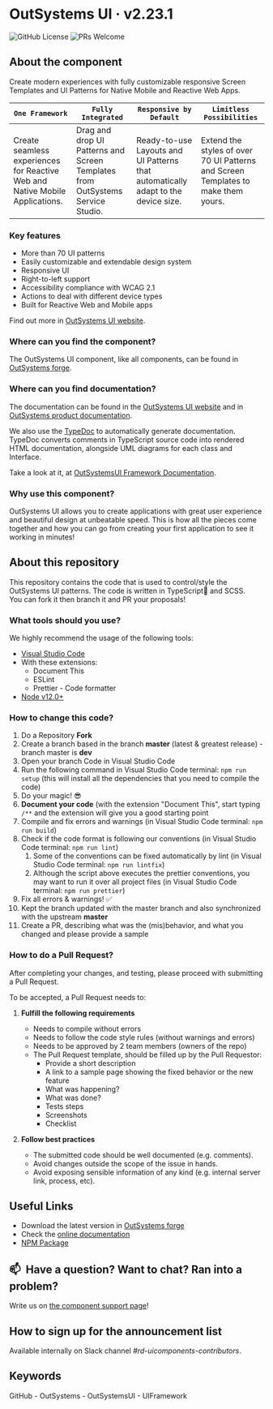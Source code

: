 # OutSystems UI · v2.23.1

![GitHub License](https://img.shields.io/badge/License-BSD%203--Clause-blue.svg) ![PRs Welcome](https://img.shields.io/badge/PRs-welcome-brightgreen.svg)

## About the component

Create modern experiences with fully customizable responsive Screen Templates and UI Patterns for Native Mobile and Reactive Web Apps.

| `One Framework`                                                              | `Fully Integrated`                                                             | `Responsive by Default`                                                           | `Limitless Possibilities`                                                         |
| ---------------------------------------------------------------------------- | ------------------------------------------------------------------------------ | --------------------------------------------------------------------------------- | --------------------------------------------------------------------------------- |
| Create seamless experiences for Reactive Web and Native Mobile Applications. | Drag and drop UI Patterns and Screen Templates from OutSystems Service Studio. | Ready-to-use Layouts and UI Patterns that automatically adapt to the device size. | Extend the styles of over 70 UI Patterns and Screen Templates to make them yours. |

### Key features

-   More than 70 UI patterns
-   Easily customizable and extendable design system
-   Responsive UI
-   Right-to-left support
-   Accessibility compliance with WCAG 2.1
-   Actions to deal with different device types
-   Built for Reactive Web and Mobile apps

Find out more in [OutSystems UI website](https://outsystemsui.outsystems.com/OutsystemsUiWebsite/).

### Where can you find the component?

The OutSystems UI component, like all components, can be found in [OutSystems forge](https://www.outsystems.com/forge/component-overview/1385/outsystems-ui).

### Where can you find documentation?

The documentation can be found in the [OutSystems UI website](https://outsystemsui.outsystems.com/outsystemsuiwebsite/) and in [OutSystems product documentation](https://success.outsystems.com/Documentation/11/Developing_an_Application/Design_UI/Patterns).

We also use the [TypeDoc](https://typedoc.org/) to automatically generate documentation. TypeDoc converts comments in TypeScript source code into rendered HTML documentation, alongside UML diagrams for each class and Interface.

Take a look at it, at [OutSystemsUI Framework Documentation](https://outsystems-ui-docs.github.io/).

### Why use this component?

OutSystems UI allows you to create applications with great user experience and beautiful design at unbeatable speed. This is how all the pieces come together and how you can go from creating your first application to see it working in minutes!

## About this repository

This repository contains the code that is used to control/style the OutSystems UI patterns. The code is written in TypeScript🖤 and SCSS.</br>
You can fork it then branch it and PR your proposals!

### What tools should you use?

We highly recommend the usage of the following tools:

-   [Visual Studio Code](https://code.visualstudio.com/)
-   With these extensions:
    -   Document This
    -   ESLint
    -   Prettier - Code formatter
-   [Node v12.0+](https://nodejs.org/en)

### How to change this code?

<ol>
  <li>Do a Repository <strong>Fork</strong></li>
  <li>Create a branch based in the branch <strong>master</strong> (latest & greatest release) - branch master is <strong>dev</strong></li>
  <li>Open your branch Code in Visual Studio Code</li>
  <li>Run the following command in Visual Studio Code terminal: <code>npm run setup</code> (this will install all the dependencies that you need to compile the code)</li>
  <li>Do your magic! 😎</li>
  <li><strong>Document your code</strong> (with the extension "Document This", start typing <code>/**</code> and the extension will give you a good starting point</li>
  <li>Compile and fix errors and warnings (in Visual Studio Code terminal: <code>npm run build</code>)</li>
  <li>
    Check if the code format is following our conventions (in Visual Studio Code terminal: <code>npm run lint</code>)
    <ol>
      <li>Some of the conventions can be fixed automatically by lint (in Visual Studio Code terminal: <code>npm run lintfix</code>)</li>
      <li>Although the script above executes the prettier conventions, you may want to run it over all project files (in Visual Studio Code terminal: <code>npm run prettier</code>)</li>
    </ol>
  </li>
  <li>Fix all errors & warnings! ✅</li>
  <li>Kept the branch updated with the master branch and also synchronized with the upstream <strong>master</strong></li>
  <li>Create a PR, describing what was the (mis)behavior, and what you changed and please provide a sample </li>
</ol>

### How to do a Pull Request?

After completing your changes, and testing, please proceed with submitting a Pull Request.

To be accepted, a Pull Request needs to:

1. **Fulfill the following requirements**

    - Needs to compile without errors
    - Needs to follow the code style rules (without warnings and errors)
    - Needs to be approved by 2 team members (owners of the repo)
    - The Pull Request template, should be filled up by the Pull Requestor:
        - Provide a short description
        - A link to a sample page showing the fixed behavior or the new feature
        - What was happening?
        - What was done?
        - Tests steps
        - Screenshots
        - Checklist

2. **Follow best practices**
    - The submitted code should be well documented (e.g. comments).
    - Avoid changes outside the scope of the issue in hands.
    - Avoid exposing sensible information of any kind (e.g. internal server link, process, etc).

## Useful Links

-   Download the latest version in [OutSystems forge](https://www.outsystems.com/forge/component-versions/1385)
-   Check the [online documentation](https://outsystemsui.outsystems.com/outsystemsuiwebsite/)
-   [NPM Package](https://www.npmjs.com/package/outsystems-ui)

## 📫&nbsp; Have a question? Want to chat? Ran into a problem?

Write us on [the component support page](https://www.outsystems.com/forge/component-discussions/1385/OutSystems+UI)!

## How to sign up for the announcement list

Available internally on Slack channel _#rd-uicomponents-contributors_.

## Keywords

GitHub - OutSystems - OutSystemsUI - UIFramework
